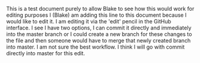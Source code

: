 This is a test document purely to allow Blake to see how this would work for editing purposes
I (Blake) am adding this line to this document because I would like to edit it. I am editing it via the 'edit' pencil in the GitHub interface.
I see I have two options, I can commit it directly and immediately into the master branch or I could create a new branch for these changes to the file and then someone would have to merge that newly created branch into master. I am not sure the best workflow. I think I will go with commit directly into master for this edit.
